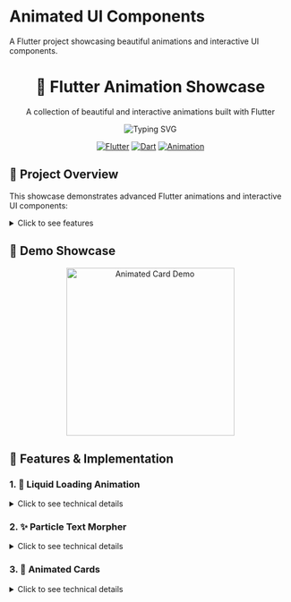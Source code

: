 # Animated UI Components

A Flutter project showcasing beautiful animations and interactive UI components.

<div align="center">
  <h1>🎨 Flutter Animation Showcase</h1>
  <p>A collection of beautiful and interactive animations built with Flutter</p>

  <p>
    <img src="https://readme-typing-svg.demolab.com?font=Fira+Code&duration=3000&pause=1000&color=00FFB3&center=true&vCenter=true&width=435&lines=Welcome+to+Animation+Showcase;Built+with+Flutter;Beautiful+Animations" alt="Typing SVG" />
  </p>

  [![Flutter](https://img.shields.io/badge/Flutter-02569B?style=for-the-badge&logo=flutter&logoColor=white)](https://flutter.dev/)
  [![Dart](https://img.shields.io/badge/Dart-0175C2?style=for-the-badge&logo=dart&logoColor=white)](https://dart.dev)
  [![Animation](https://img.shields.io/badge/Animation-FF4081?style=for-the-badge&logo=motion&logoColor=white)](https://docs.flutter.dev/development/ui/animations)
</div>

## 🎯 Project Overview

This showcase demonstrates advanced Flutter animations and interactive UI components:

<details>
<summary>Click to see features</summary>

- 🎨 Animated Cards with smooth transitions
- 💫 Particle Text Morphing effects
- 🌊 Liquid Loading Animations
- ✨ Interactive UI elements
</details>

## 📱 Demo Showcase

<div align="center">
  <img src="images/samples/AnimativeCard.gif" alt="Animated Card Demo" width="300"/>
</div>

## 🚀 Features & Implementation

### 1. 🌊 Liquid Loading Animation
<details>
<summary>Click to see technical details</summary>

#### Implementation Details
- Custom painter for fluid wave effects
- Physics-based particle system
- Interactive ripple effects
- Dynamic color transitions
</details>

### 2. ✨ Particle Text Morpher
<details>
<summary>Click to see technical details</summary>

#### Implementation Details
- Particle-based text rendering
- Dynamic text morphing effects
- Custom particle shapes (stars, hearts, diamonds)
- Interactive particle behavior
</details>

### 3. 🎴 Animated Cards
<details>
<summary>Click to see technical details</summary>

#### Implementation Details
- Custom card animations with black hole effect
- Interactive gesture controls
- Sparkle and particle effects
- Dynamic color transitions
</details>